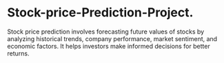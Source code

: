 # Stock-price-Prediction-Project.
Stock price prediction involves forecasting future values of stocks by analyzing historical trends, company performance, market sentiment, and economic factors. It helps investors make informed decisions for better returns.
